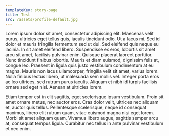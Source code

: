 ```yaml
---
templateKey: story-page
title: Test
src: /assets/profile-default.jpg
---
```

Lorem ipsum dolor sit amet, consectetur adipiscing elit. Maecenas velit purus, ultricies eget tellus quis, iaculis tincidunt odio. Ut a lacus mi. Sed id dolor et mauris fringilla fermentum sed ut dui. Sed eleifend quis neque eu lacinia. In sit amet eleifend libero. Suspendisse ex eros, lobortis sit amet arcu sit amet, facilisis pulvinar enim. Quisque placerat laoreet porttitor. Nunc tincidunt finibus lobortis. Mauris et diam euismod, dignissim felis at, congue leo. Praesent in ligula quis justo vestibulum condimentum at eu magna. Mauris non lacus ullamcorper, fringilla velit sit amet, varius lorem. Nulla finibus lectus libero, ut malesuada sem mollis vel. Integer porta eros ac leo ultrices, sed rutrum purus iaculis. Aliquam et nibh id turpis facilisis ornare sed eget nisl. Aenean at ultricies lorem.



Etiam tempor est in elit sagittis, eget scelerisque ipsum vestibulum. Proin sit amet ornare metus, nec auctor eros. Cras dolor velit, ultrices nec aliquam et, auctor quis tellus. Pellentesque scelerisque, neque id consequat maximus, libero elit rutrum quam, vitae euismod magna nisi eget lorem. Morbi sit amet aliquam quam. Vivamus libero augue, sagittis semper arcu at, consequat tempus ligula. Curabitur nec tellus in ante pulvinar vestibulum et nec enim.
